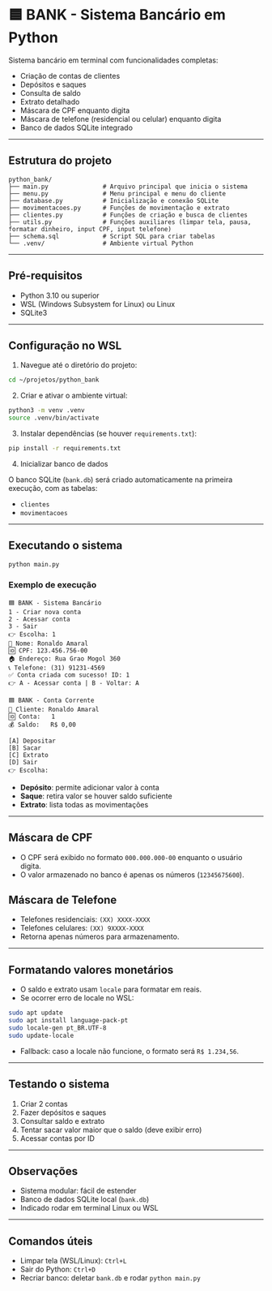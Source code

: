 # 🟦 BANK - Sistema Bancário em Python

Sistema bancário em terminal com funcionalidades completas:

- Criação de contas de clientes
- Depósitos e saques
- Consulta de saldo
- Extrato detalhado
- Máscara de CPF enquanto digita
- Máscara de telefone (residencial ou celular) enquanto digita
- Banco de dados SQLite integrado

---

## Estrutura do projeto

```
python_bank/
├── main.py               # Arquivo principal que inicia o sistema
├── menu.py               # Menu principal e menu do cliente
├── database.py           # Inicialização e conexão SQLite
├── movimentacoes.py      # Funções de movimentação e extrato
├── clientes.py           # Funções de criação e busca de clientes
├── utils.py              # Funções auxiliares (limpar tela, pausa, formatar dinheiro, input CPF, input telefone)
├── schema.sql            # Script SQL para criar tabelas
└── .venv/                # Ambiente virtual Python
```

---

## Pré-requisitos

- Python 3.10 ou superior
- WSL (Windows Subsystem for Linux) ou Linux
- SQLite3

---

## Configuração no WSL

1. Navegue até o diretório do projeto:

```bash
cd ~/projetos/python_bank
```

2. Criar e ativar o ambiente virtual:

```bash
python3 -m venv .venv
source .venv/bin/activate
```

3. Instalar dependências (se houver `requirements.txt`):

```bash
pip install -r requirements.txt
```

4. Inicializar banco de dados

O banco SQLite (`bank.db`) será criado automaticamente na primeira execução, com as tabelas:

- `clientes`
- `movimentacoes`

---

## Executando o sistema

```bash
python main.py
```

### Exemplo de execução

```
🟦 BANK - Sistema Bancário
1 - Criar nova conta
2 - Acessar conta
3 - Sair
👉 Escolha: 1
👤 Nome: Ronaldo Amaral
🆔 CPF: 123.456.756-00
🏠 Endereço: Rua Grao Mogol 360
📞 Telefone: (31) 91231-4569
✅ Conta criada com sucesso! ID: 1
👉 A - Acessar conta | B - Voltar: A

🟦 BANK - Conta Corrente
👤 Cliente: Ronaldo Amaral
🆔 Conta:   1
💰 Saldo:   R$ 0,00

[A] Depositar
[B] Sacar
[C] Extrato
[D] Sair
👉 Escolha:
```

- **Depósito**: permite adicionar valor à conta
- **Saque**: retira valor se houver saldo suficiente
- **Extrato**: lista todas as movimentações

---

## Máscara de CPF

- O CPF será exibido no formato `000.000.000-00` enquanto o usuário digita.
- O valor armazenado no banco é apenas os números (`12345675600`).

## Máscara de Telefone

- Telefones residenciais: `(XX) XXXX-XXXX`
- Telefones celulares: `(XX) 9XXXX-XXXX`
- Retorna apenas números para armazenamento.

---

## Formatando valores monetários

- O saldo e extrato usam `locale` para formatar em reais.
- Se ocorrer erro de locale no WSL:

```bash
sudo apt update
sudo apt install language-pack-pt
sudo locale-gen pt_BR.UTF-8
sudo update-locale
```

- Fallback: caso a locale não funcione, o formato será `R$ 1.234,56`.

---

## Testando o sistema

1. Criar 2 contas
2. Fazer depósitos e saques
3. Consultar saldo e extrato
4. Tentar sacar valor maior que o saldo (deve exibir erro)
5. Acessar contas por ID

---

## Observações

- Sistema modular: fácil de estender
- Banco de dados SQLite local (`bank.db`)
- Indicado rodar em terminal Linux ou WSL

---

## Comandos úteis

- Limpar tela (WSL/Linux): `Ctrl+L`
- Sair do Python: `Ctrl+D`
- Recriar banco: deletar `bank.db` e rodar `python main.py`

